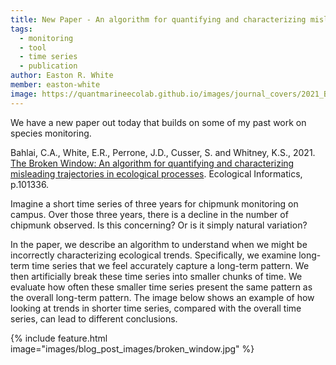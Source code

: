 ```yaml
---
title: New Paper - An algorithm for quantifying and characterizing misleading trajectories in ecological processes
tags: 
  - monitoring
  - tool
  - time series
  - publication
author: Easton R. White
member: easton-white
image: https://quantmarineecolab.github.io/images/journal_covers/2021_Bahlai_etal_EcoInformatics.jpg
---
```


We have a new paper out today that builds on some of my past work on species monitoring.

Bahlai, C.A., White, E.R., Perrone, J.D., Cusser, S. and Whitney, K.S., 2021. [The Broken Window: An algorithm for quantifying and characterizing misleading trajectories in ecological processes](https://doi.org/10.1016/j.ecoinf.2021.101336). Ecological Informatics, p.101336. 
 
Imagine a short time series of three years for chipmunk monitoring on campus. Over those three years, there is a decline in the number of chipmunk observed. Is this concerning? Or is it simply natural variation? 

In the paper, we describe an algorithm to understand when we might be incorrectly characterizing ecological trends. Specifically, we examine long-term time series that we feel accurately capture a long-term pattern. We then artificially break these time series into smaller chunks of time. We evaluate how often these smaller time series present the same pattern as the overall long-term pattern. The image below shows an example of how looking at trends in shorter time series, compared with the overall time series, can lead to different conclusions.

{%
  include feature.html
  image="images/blog_post_images/broken_window.jpg"
%}


